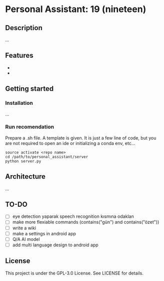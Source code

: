 # Personal Assistant: 19 (nineteen)
## Description
...

## Features
- 
- 

## Getting started
### Installation
...

### Run recomendation
Prepare a .sh file. A template is given. It is just a few line of code, but you are not required to open an ide or initializing a conda env, etc...
```
source activate <repo name>
cd /path/to/personal_assistant/server
python server.py
```

## Architecture
...

## TO-DO
- [ ] eye detection yaparak speech recognition kısmına odaklan
- [ ] make more flexiable commands (contains("gün") and contains("özet"))
- [ ] write a wiki
- [ ] make a settings in android app
- [ ] Q/A AI model
- [ ] add multi language design to android app

## License 
This project is under the GPL-3.0 License. See LICENSE for details.
